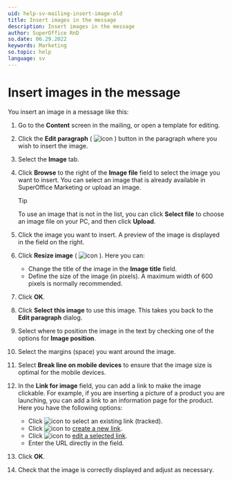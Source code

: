 ```yaml
---
uid: help-sv-mailing-insert-image-old
title: Insert images in the message
description: Insert images in the message
author: SuperOffice RnD
so.date: 06.29.2022
keywords: Marketing
so.topic: help
language: sv
---
```


# Insert images in the message

You insert an image in a message like this:

1. Go to the **Content** screen in the mailing, or open a template for editing.

2. Click the **Edit paragraph** ( ![icon][img2] ) button in the paragraph where you wish to insert the image.

3. Select the **Image** tab.

4. Click **Browse** to the right of the **Image file** field to select the image you want to insert. You can select an image that is already available in SuperOffice Marketing or upload an image.

    > [!TIP]
    > To use an image that is not in the list, you can click **Select file** to choose an image file on your PC, and then click **Upload**.

5. Click the image you want to insert. A preview of the image is displayed in the field on the right.

6. Click **Resize image** ( ![icon][img3] ). Here you can:
    * Change the title of the image in the **Image title** field.
    * Define the size of the image (in pixels). A maximum width of 600 pixels is normally recommended.

7. Click **OK**.

8. Click **Select this image** to use this image. This takes you back to the **Edit paragraph** dialog.

9. Select where to position the image in the text by checking one of the options for **Image position**.

10. Select the margins (space) you want around the image.

11. Select **Break line on mobile devices** to ensure that the image size is optimal for the mobile devices.

12. In the **Link for image** field, you can add a link to make the image clickable. For example, if you are inserting a picture of a product you are launching, you can add a link to an information page for the product. Here you have the following options:
    * Click ![icon][img5] to select an existing link (tracked).
    * Click ![icon][img1] to [create a new link][1].
    * Click ![icon][img2] to [edit a selected link][1].
    * Enter the URL directly in the field.

13. Click **OK**.

14. Check that the image is correctly displayed and adjust as necessary.

<!-- Referenced links -->
[1]: ../../../tracked-links/learn/create-links.md

<!-- Referenced images -->
[img1]: ../../../../../media/icons/btn-add.png
[img2]: ../../../../../media/icons/marketing-and-forms/edit.png
[img3]: ../../../../../media/icons/marketing-and-forms/resize.jpg
[img5]: ../../../../../../common/icons/folder.png


